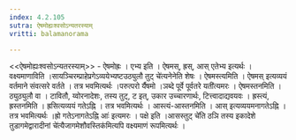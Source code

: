 ```yaml
---
index: 4.2.105
sutra: ऐषमोह्यःश्वसोऽन्यतरस्याम्
vritti: balamanorama

---
```

<<ऐषमोह्यःश्वसोऽन्यतरस्याम्>> - ऐषमोह्रः । एभ्य इति । ऐषमस्, ह्रस्, आस् एतेभ्य इत्यर्थः । वक्ष्यमाणाविति ।सायञ्चिरम्प्राहेप्रगेऽव्ययेभ्यष्टउठ्युलौ तुट् चे॑त्यनेनेति शेषः । ऐषमस्त्यमिति । ऐषमस् इत्यव्ययं वर्तमाने संवत्सरे वर्तते । तत्र भवमित्यर्थः ।परुत्परो र्यैषमो ।ञब्दे पूर्वे पूर्वतरे यती॑त्यमरः । ऐषमस्तनमिति । ठ्युठ्युलौ वा । टावितौ, य्वोरनादेशः, तस्य तुट्, ट इत्, उकार उच्चारणार्थः, टित्त्वादाद्यवयवः । ह्रस्त्यं, ह्रस्तनमिति । ह्रसित्यव्ययं गतेऽह्नि । तत्र भवमित्यर्थः । आस्त्यं-आस्तनमिति । आस् इत्यव्ययमनागतेऽह्नि । तत्र भवमित्यर्थः ।ह्रो गतेऽनागतेऽह्नि आः॑ इत्यमरः । पक्षे इति ।आसस्तुट् चे॑ति ठञि तस्य इकादेशे तुडागमेद्वारादीनां चे॑त्यैजागमेशौवस्तिक॑मित्यपि वक्ष्यमाणं रूपमित्यर्थः । 